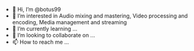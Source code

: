 - 👋 Hi, I’m @botus99
- 👀 I’m interested in Audio mixing and mastering, Video processing and encoding, Media management and streaming
- 🌱 I’m currently learning ...
- 💞️ I’m looking to collaborate on ...
- 📫 How to reach me ...

<!---
botus99/botus99 is a ✨ special ✨ repository because its `README.md` (this file) appears on your GitHub profile.
You can click the Preview link to take a look at your changes.
--->
